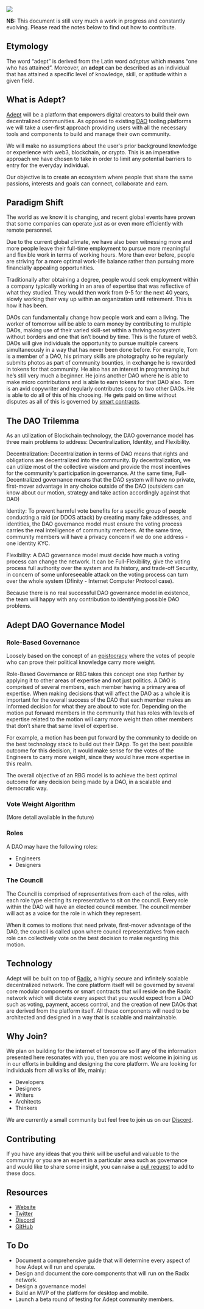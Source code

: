 ![](banner.jpg)

**NB:** This document is still very much a work in progress and constantly evolving. Please read the notes below to find out how to contribute.

## Etymology

The word “adept” is derived from the Latin word *adeptus* which means “one who has attained”. Moreover, an **adept** can be described as an individual that has attained a specific level of knowledge, skill, or aptitude within a given field.

## What is Adept?

[Adept](https://adeptdao.org/) will be a platform that empowers digital creators to build their own decentralized communities. As opposed to existing [DAO](https://cointelegraph.com/ethereum-for-beginners/what-is-a-decentralized-autonomous-organization-and-how-does-a-dao-work) tooling platforms we will take a user-first approach providing users with all the necessary tools and components to build and manage their own community. 

We will make no assumptions about the user's prior background knowledge or experience with web3, blockchain, or crypto. This is an imperative approach we have chosen to take in order to limit any potential barriers to entry for the everyday individual.
 
Our objective is to create an ecosystem where people that share the same passions, interests and goals can connect, collaborate and earn.

## Paradigm Shift

The world as we know it is changing, and recent global events have proven that some companies can operate just as or even more efficiently with remote personnel.

Due to the current global climate, we have also been witnessing more and more people leave their full-time employment to pursue more meaningful and flexible work in terms of working hours. More than ever before, people are striving for a more optimal work-life balance rather than pursuing more financially appealing opportunities.

Traditionally after obtaining a degree, people would seek employment within a company typically working in an area of expertise that was reflective of what they studied. They would then work from 9-5 for the next 40 years, slowly working their way up within an organization until retirement. This is how it has been.

DAOs can fundamentally change how people work and earn a living. The worker of tomorrow will be able to earn money by contributing to multiple DAOs, making use of their varied skill-set within a thriving ecosystem without borders and one that isn’t bound by time. This is the future of web3.
DAOs will give individuals the opportunity to pursue multiple careers simultaneously in a way that has never been done before. For example, Tom is a member of a DAO, his primary skills are photography so he regularly submits photos as part of community bounties, in exchange he is rewarded in tokens for that community. He also has an interest in programming but he’s still very much a beginner. He joins another DAO where he is able to make micro contributions and is able to earn tokens for that DAO also. Tom is an avid copywriter and regularly contributes copy to two other DAOs. He is able to do all of this of his choosing. He gets paid on time without disputes as all of this is governed by [smart contracts](https://www.investopedia.com/terms/s/smart-contracts.asp).

## The DAO Trilemma

As an utilization of Blockchain technology, the DAO governance model has three main problems to address: Decentralization, Identity, and Flexibility.

Decentralization: Decentralization in terms of DAO means that rights and obligations are decentralized into the community. By decentralization, we can utilize most of the collective wisdom and provide the most incentives for the community's participation in governance. At the same time, Full-Decentralized governance means that the DAO system will have no private, first-mover advantage in any choice outside of the DAO (outsiders can know about our motion, strategy and take action accordingly against that DAO)

Identity: To prevent harmful vote benefits for a specific group of people conducting a raid (or DDOS attack) by creating many fake addresses, and identities, the DAO governance model must ensure the voting process carries the real intelligence of community members. At the same time, community members will have a privacy concern if we do one address - one identity KYC.

Flexibility: A DAO governance model must decide how much a voting process can change the network. It can be Full-Flexibility, give the voting process full authority over the system and its history, and trade-off Security, in concern of some unforeseeable attack on the voting process can turn over the whole system (Dfinity - Internet Computer Protocol case).

Because there is no real successful DAO governance model in existence, the team will happy with any contribution to identifying possible DAO problems.

## Adept DAO Governance Model

### Role-Based Governance

Loosely based on the concept of an [epistocracy](https://www.vox.com/2018/7/23/17581394/against-democracy-book-epistocracy-jason-brennan) where the votes of people who can prove their political knowledge carry more weight.

Role-Based Governance or RBG takes this concept one step further by applying it to other areas of expertise and not just politics. A DAO is comprised of several members, each member having a primary area of expertise. When making decisions that will affect the DAO as a whole it is important for the overall success of the DAO that each member makes an informed decision for what they are about to vote for. Depending on the motion put forward members in the community that has roles with levels of expertise related to the motion will carry more weight than other members that don’t share that same level of expertise. 

For example, a motion has been put forward by the community to decide on the best technology stack to build out their DApp. To get the best possible outcome for this decision, it would make sense for the votes of the Engineers to carry more weight, since they would have more expertise in this realm.

The overall objective of an RBG model is to achieve the best optimal outcome for any decision being made by a DAO, in a scalable and democratic way. 

### Vote Weight Algorithm

(More detail available in the future)

### Roles

A DAO may have the following roles:

- Engineers
- Designers

### The Council

The Council is comprised of representatives from each of the roles, with each role type electing its representative to sit on the council. Every role within the DAO will have an elected council member. The council member will act as a voice for the role in which they represent.

When it comes to motions that need private, first-mover advantage of the DAO, the council is called upon where council representatives from each role can collectively vote on the best decision to make regarding this motion.

## Technology

Adept will be built on top of [Radix](https://www.radixdlt.com/), a highly secure and infinitely scalable decentralized network. The core platform itself will be governed by several core modular components or smart contracts that will reside on the Radix network which will dictate every aspect that you would expect from a DAO such as voting, payment, access control, and the creation of new DAOs that are derived from the platform itself. All these components will need to be architected and designed in a way that is scalable and maintainable.

## Why Join?

We plan on building for the internet of tomorrow so If any of the information presented here resonates with you, then you are most welcome in joining us in our efforts in building and designing the core platform. We are looking for individuals from all walks of life, mainly:

* Developers
* Designers
* Writers
* Architects
* Thinkers

We are currently a small community but feel free to join us on our [Discord](https://discord.gg/8s3SVVfKYz).

## Contributing

If you have any ideas that you think will be useful and valuable to the community or you are an expert in a particular area such as governance and would like to share some insight, you can raise a [pull request](https://docs.github.com/en/pull-requests/collaborating-with-pull-requests/proposing-changes-to-your-work-with-pull-requests/about-pull-requests) to add to these docs.

## Resources

* [Website](https://adeptdao.org/)
* [Twitter](https://twitter.com/adeptdao)
* [Discord](https://discord.gg/8s3SVVfKYz)
* [GitHub](https://github.com/adeptdao)

## To Do

* Document a comprehensive guide that will determine every aspect of how Adept will run and operate.
* Design and document the core components that will run on the Radix network.
* Design a governance model
* Build an MVP of the platform for desktop and mobile.
* Launch a beta round of testing for Adept community members.



